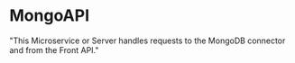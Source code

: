 # MongoAPI
"This Microservice or Server handles requests to the MongoDB connector and from the Front API."
